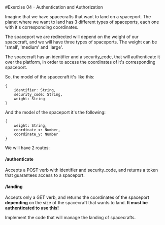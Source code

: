 #Exercise 04 - Authentication and Authorization

Imagine that we have spacecrafts that want to land on a spaceport. The planet where we want to land has 3 different types of spaceports, each one with it's corresponding coordinates.

The spaceport we are redirected will depend on the weight of our spacecraft, and we will have three types of spaceports. The weight can be 'small', 'medium' and 'large'.

The spacecraft has an identifier and a security_code, that will authenticate it over the platform, in order to access the coordinates of it's corresponding spaceport.

So, the model of the spacecraft it's like this:

    {
        identifier: String,
        security_code: String,
        weight: String
    }

And the model of the spaceport it's the following:

    {
        weight: String,
        coordinate_x: Number,
        coordinate_y: Number
    }

We will have 2 routes:

#### /authenticate

Accepts a POST verb with identifier and security_code, and returns a token that guarantees access to a spaceport.

#### /landing

Accepts only a GET verb, and returns the coordinates of the spaceport **depending** on the size of the spacecraft that wants to land. **It must be authenticated to use this!**

Implement the code that will manage the landing of spacecrafts.
